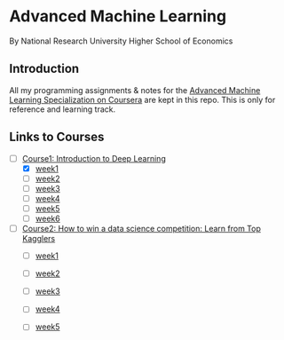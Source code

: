 # Advanced Machine Learning 
By National Research University Higher School of Economics

## Introduction

All my programming assignments & notes for the [Advanced Machine Learning Specialization on Coursera](https://www.coursera.org/specializations/aml) are kept in this repo. This is only for reference and learning track.

## Links to Courses

- [ ] [Course1: Introduction to Deep Learning](https://github.com/zyunsg/coursera/tree/main/Advanced-Machine-Learning/course1)
  - [x] [week1](https://github.com/zyunsg/coursera/tree/main/Advanced-Machine-Learning/course1/week1)
  - [ ] [week2](https://github.com/zyunsg/coursera/tree/main/Advanced-Machine-Learning/course1/week2)
  - [ ] [week3](https://github.com/zyunsg/coursera/tree/main/Advanced-Machine-Learning/course1/week3)
  - [ ] [week4](https://github.com/zyunsg/coursera/tree/main/Advanced-Machine-Learning/course1/week4)
  - [ ] [week5](https://github.com/zyunsg/coursera/tree/main/Advanced-Machine-Learning/course1/week5)
  - [ ] [week6](https://github.com/zyunsg/coursera/tree/main/Advanced-Machine-Learning/course1/week6)
- [ ] [Course2: How to win a data science competition: Learn from Top Kagglers](https://github.com/zyunsg/coursera/tree/main/Advanced-Machine-Learning/course2)
  - [ ] [week1](https://github.com/zyunsg/coursera/tree/main/Advanced-Machine-Learning/course2/week1)
  - [ ] [week2](https://github.com/zyunsg/coursera/tree/main/Advanced-Machine-Learning/course2/week2)
  - [ ] [week3](https://github.com/zyunsg/coursera/tree/main/Advanced-Machine-Learning/course2/week3)
  - [ ] [week4](https://github.com/zyunsg/coursera/tree/main/Advanced-Machine-Learning/course2/week4)
  - [ ] [week5](https://github.com/zyunsg/coursera/tree/main/Advanced-Machine-Learning/course2/week5)

  
